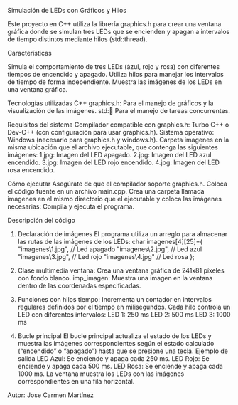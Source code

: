 Simulación de LEDs con Gráficos y Hilos

Este proyecto en C++ utiliza la librería graphics.h para crear una ventana gráfica donde se simulan tres LEDs que se encienden y apagan a intervalos de tiempo distintos mediante hilos (std::thread).

Características

Simula el comportamiento de tres LEDs (ázul, rojo y rosa) con diferentes tiempos de encendido y apagado.
Utiliza hilos para manejar los intervalos de tiempo de forma independiente.
Muestra las imágenes de los LEDs en una ventana gráfica.

Tecnologías utilizadas
C++
graphics.h: Para el manejo de gráficos y la visualización de las imágenes.
std::thread: Para el manejo de tareas concurrentes.

Requisitos del sistema
Compilador compatible con graphics.h:
Turbo C++ o Dev-C++ (con configuración para usar graphics.h).
Sistema operativo: Windows (necesario para graphics.h y windows.h).
Carpeta imagenes en la misma ubicación que el archivo ejecutable, que contenga las siguientes imágenes:
1.jpg: Imagen del LED apagado.
2.jpg: Imagen del LED azul encendido.
3.jpg: Imagen del LED rojo encendido.
4.jpg: Imagen del LED rosa encendido.

Cómo ejecutar
Asegúrate de que el compilador soporte graphics.h.
Coloca el código fuente en un archivo main.cpp.
Crea una carpeta llamada imagenes en el mismo directorio que el ejecutable y coloca las imágenes necesarias:
Compila y ejecuta el programa.


Descripción del código

1. Declaración de imágenes
El programa utiliza un arreglo para almacenar las rutas de las imágenes de los LEDs:
char imagenes[4][25]={
    "imagenes\\1.jpg", // Led apagado
    "imagenes\\2.jpg", // Led azul
    "imagenes\\3.jpg", // Led rojo
    "imagenes\\4.jpg"  // Led rosa
};

2. Clase multimedia
ventana: Crea una ventana gráfica de 241x81 píxeles con fondo blanco.
imp_imagen: Muestra una imagen en la ventana dentro de las coordenadas especificadas.

3. Funciones con hilos
tiempo: Incrementa un contador en intervalos regulares definidos por el tiempo en milisegundos.
Cada hilo controla un LED con diferentes intervalos:
LED 1: 250 ms
LED 2: 500 ms
LED 3: 1000 ms

4. Bucle principal
El bucle principal actualiza el estado de los LEDs y muestra las imágenes correspondientes según el estado calculado (“encendido” o “apagado”) hasta que se presione una tecla.
Ejemplo de salida
LED Azul: Se enciende y apaga cada 250 ms.
LED Rojo: Se enciende y apaga cada 500 ms.
LED Rosa: Se enciende y apaga cada 1000 ms.
La ventana muestra los LEDs con las imágenes correspondientes en una fila horizontal.

Autor: Jose Carmen Martínez
